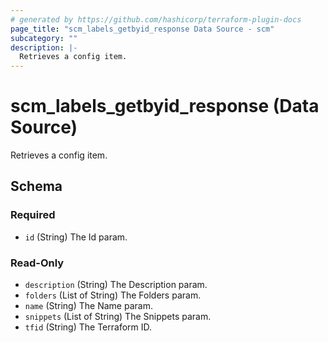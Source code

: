 ```yaml
---
# generated by https://github.com/hashicorp/terraform-plugin-docs
page_title: "scm_labels_getbyid_response Data Source - scm"
subcategory: ""
description: |-
  Retrieves a config item.
---
```


# scm_labels_getbyid_response (Data Source)

Retrieves a config item.



<!-- schema generated by tfplugindocs -->
## Schema

### Required

- `id` (String) The Id param.

### Read-Only

- `description` (String) The Description param.
- `folders` (List of String) The Folders param.
- `name` (String) The Name param.
- `snippets` (List of String) The Snippets param.
- `tfid` (String) The Terraform ID.
